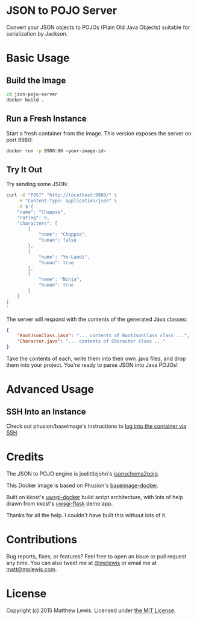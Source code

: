 # JSON to POJO Server

Convert your JSON objects to POJOs (Plain Old Java Objects) suitable for serialization by Jackson.

# Basic Usage

## Build the Image

```bash
cd json-pojo-server
docker build .
```

## Run a Fresh Instance

Start a fresh container from the image. This version exposes the server on port 9980:

```bash
docker run -p 9980:80 <your-image-id>
```

## Try It Out

Try sending some JSON:

```bash
curl -X "POST" "http://localhost:9980/" \
    -H "Content-Type: application/json" \
    -d $'{
    "name": "Chappie",
    "rating": 5,
    "characters": [
        {
            "name": "Chappie",
            "human": false
        }, 
        {
            "name": "Yo-Landi",
            "human": true
        }, 
        {
            "name": "Ninja",
            "human": true
        }
    ]
}
'
```

The server will respond with the contents of the generated Java classes:

```json
{
    "RootJsonClass.java": "... contents of RootJsonClass class ...",
    "Character.java": "... contents of Character class ..."
}
```

Take the contents of each, write them into their own .java files, and drop them into your project. You're ready to parse JSON into Java POJOs!

# Advanced Usage

## SSH Into an Instance

Check out phusion/baseimage's instructions to [log into the container via SSH](https://github.com/phusion/baseimage-docker#login_ssh).

# Credits

The JSON to POJO engine is joelittlejohn's [jsonschema2pojo](https://github.com/joelittlejohn/jsonschema2pojo).

This Docker image is based on Phusion's [baseimage-docker](https://github.com/phusion/baseimage-docker).

Built on kkost's [uwsgi-docker](https://github.com/kkost/uwsgi-docker) build script architecture, with lots of help drawn from kkost's [uwsgi-flask](https://github.com/kkost/uwsgi-flask) demo app.

Thanks for all the help. I couldn't have built this without lots of it.


# Contributions

Bug reports, fixes, or features? Feel free to open an issue or pull request any time. You can also tweet me at [@mplewis](http://twitter.com/mplewis) or email me at [matt@mplewis.com](mailto:matt@mplewis.com).

# License

Copyright (c) 2015 Matthew Lewis. Licensed under [the MIT License](http://opensource.org/licenses/MIT).
